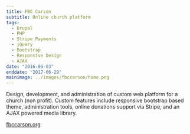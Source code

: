 ```yaml
---
title: FBC Carson
subtitle: Online church platform
tags:
  - Drupal
  - PHP
  - Stripe Payments
  - jQuery
  - Bootstrap
  - Responsive Design
  - AJAX
date: "2016-06-03"
enddate: "2017-06-29"
mainimage: ../images/fbccarson/home.png
---
```

Design, development, and administration of custom web platform for a church (non profit). Custom features include responsive bootstrap based theme, administration tools, online donations support via Stripe, and an AJAX powered media library.

[fbccarson.org](https://fbccarson.org)
